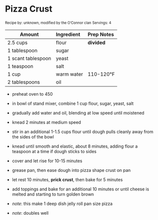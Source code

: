 # Pizza Crust

<small>Recipe by: unknown, modified by the O’Connor clan</small>
<small>Servings: 4</small>

| Amount             | Ingredient | Prep Notes  |
| ------------------ | :--------- | :---------- |
| 2.5 cups           | flour      | **divided** |
| 1 tablespoon       | sugar      |             |
| 1 scant tablespoon | yeast      |             |
| 1 teaspoon         | salt       |             |
| 1 cup              | warm water | 110-120°F   |
| 2 tablespoons      | oil        |             |

- preheat oven to 450
- in bowl of stand mixer, combine 1 cup flour, sugar, yeast, salt
- gradually add water and oil, blending at low speed until moistened
- knead 2 minutes at medium speed
- stir in an additional 1-1.5 cups flour until dough pulls cleanly away from the sides of the bowl
- knead until smooth and elastic, about 8 minutes, adding flour a teaspoon at a time if dough sticks to sides
- cover and let rise for 10-15 minutes
- grease pan, then ease dough into pizza shape crust on pan
- let rest 10 minutes, **prick crust**, then bake for 5 minutes
- add toppings and bake for an additional 10 minutes or until cheese is melted and starting to turn golden brown

- _note_: this make 1 deep dish jelly roll pan size pizza
- _note_: doubles well

